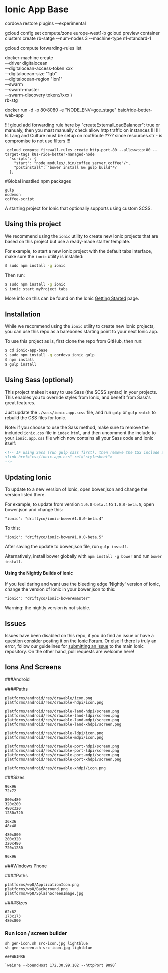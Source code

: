 Ionic App Base
=====================

 cordova restore plugins --experimental

gcloud config set compute/zone europe-west1-b
gcloud preview container clusters create rb-satge --num-nodes 3 --machine-type n1-standard-1

 gcloud compute forwarding-rules list


docker-machine create \
    --driver digitalocean \
    --digitalocean-access-token xxx \
    --digitalocean-size "1gb" \
    --digitalocean-region "lon1" \
    --swarm \
    --swarm-master \
    --swarm-discovery token://xxx \   
    rb-stg


docker run -d -p 80:8080 -e "NODE_ENV=gce_stage" baio/ride-better-web-app


!!! gloud add forwarding rule here by "createExternalLoadBalancer": true or manualy, then you mast manually check allow http traffic on instances !!!
!!! Is Lang and Culture must be setup on rootRoute ???? since resources.str - is compromise to not use filters !!!

```
 gcloud compute firewall-rules create http-port-80 --allow=tcp:80 --target-tags k8s-ride-better-managed-node
  "scripts": {
    "start": "node_modules/.bin/coffee server.coffee"/*,
    "postinstall": "bower install && gulp build"*/
  },

```

#Global insatlled npm packages

```
gulp
nodemon
coffee-script
```

A starting project for Ionic that optionally supports
using custom SCSS.

## Using this project

We recommend using the `ionic` utility to create new Ionic projects that are based on this project but use a ready-made starter template.

For example, to start a new Ionic project with the default tabs interface, make sure the `ionic` utility is installed:

```bash
$ sudo npm install -g ionic
```

Then run:

```bash
$ sudo npm install -g ionic
$ ionic start myProject tabs
```

More info on this can be found on the Ionic [Getting Started](http://ionicframework.com/getting-started) page.

## Installation

While we recommend using the `ionic` utility to create new Ionic projects, you can use this repo as a barebones starting point to your next Ionic app.

To use this project as is, first clone the repo from GitHub, then run:

```bash
$ cd ionic-app-base
$ sudo npm install -g cordova ionic gulp
$ npm install
$ gulp install
```

## Using Sass (optional)

This project makes it easy to use Sass (the SCSS syntax) in your projects. This enables you to override styles from Ionic, and benefit from
Sass's great features.

Just update the `./scss/ionic.app.scss` file, and run `gulp` or `gulp watch` to rebuild the CSS files for Ionic.

Note: if you choose to use the Sass method, make sure to remove the included `ionic.css` file in `index.html`, and then uncomment
the include to your `ionic.app.css` file which now contains all your Sass code and Ionic itself:

```html
<!-- IF using Sass (run gulp sass first), then remove the CSS include above
<link href="css/ionic.app.css" rel="stylesheet">
-->
```

## Updating Ionic

To update to a new version of Ionic, open bower.json and change the version listed there.

For example, to update from version `1.0.0-beta.4` to `1.0.0-beta.5`, open bower.json and change this:

```
"ionic": "driftyco/ionic-bower#1.0.0-beta.4"
```

To this:

```
"ionic": "driftyco/ionic-bower#1.0.0-beta.5"
```

After saving the update to bower.json file, run `gulp install`.

Alternatively, install bower globally with `npm install -g bower` and run `bower install`.

#### Using the Nightly Builds of Ionic

If you feel daring and want use the bleeding edge 'Nightly' version of Ionic, change the version of Ionic in your bower.json to this:

```
"ionic": "driftyco/ionic-bower#master"
```

Warning: the nightly version is not stable.


## Issues
Issues have been disabled on this repo, if you do find an issue or have a question consider posting it on the [Ionic Forum](http://forum.ionicframework.com/).  Or else if there is truly an error, follow our guidelines for [submitting an issue](http://ionicframework.com/contribute/#issues) to the main Ionic repository. On the other hand, pull requests are welcome here!

## Ions And Screens

###Android

####Paths

```
platforms/android/res/drawable/icon.png
platforms/android/res/drawable-hdpi/icon.png

platforms/android/res/drawable-land-hdpi/screen.png
platforms/android/res/drawable-land-ldpi/screen.png
platforms/android/res/drawable-land-mdpi/screen.png
platforms/android/res/drawable-land-xhdpi/screen.png

platforms/android/res/drawable-ldpi/icon.png
platforms/android/res/drawable-mdpi/icon.png

platforms/android/res/drawable-port-hdpi/screen.png
platforms/android/res/drawable-port-ldpi/screen.png
platforms/android/res/drawable-port-mdpi/screen.png
platforms/android/res/drawable-port-xhdpi/screen.png

platforms/android/res/drawable-xhdpi/icon.png
```

###Sizes

```
96x96
72x72

800x480
320x200
480x320
1280x720

36x36
48x48

480x800
200x320
320x480
720x1280

96x96
```

###Windows Phone

####Paths

```
platforms/wp8/ApplicationIcon.png
platforms/wp8/Background.png
platforms/wp8/SplashScreenImage.jpg
```

####Sizes

```
62x62
173x173
480x800
```

### Run icon / screen builder

```
sh gen-icon.sh src-icon.jpg lightblue
sh gen-screen.sh src-icon.jpg lightblue

###WEINRE

`weinre --boundHost 172.30.99.102 --httpPort 9090`

